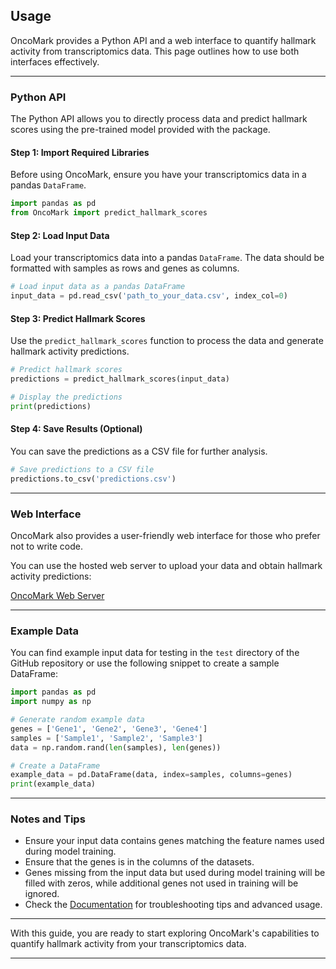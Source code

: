 ## Usage

OncoMark provides a Python API and a web interface to quantify hallmark activity from transcriptomics data. This page outlines how to use both interfaces effectively.

---

### Python API

The Python API allows you to directly process data and predict hallmark scores using the pre-trained model provided with the package.

#### Step 1: Import Required Libraries

Before using OncoMark, ensure you have your transcriptomics data in a pandas `DataFrame`.

```python
import pandas as pd
from OncoMark import predict_hallmark_scores
```

#### Step 2: Load Input Data

Load your transcriptomics data into a pandas `DataFrame`. The data should be formatted with samples as rows and genes as columns.

```python
# Load input data as a pandas DataFrame
input_data = pd.read_csv('path_to_your_data.csv', index_col=0)
```

#### Step 3: Predict Hallmark Scores

Use the `predict_hallmark_scores` function to process the data and generate hallmark activity predictions.

```python
# Predict hallmark scores
predictions = predict_hallmark_scores(input_data)

# Display the predictions
print(predictions)
```

#### Step 4: Save Results (Optional)

You can save the predictions as a CSV file for further analysis.

```python
# Save predictions to a CSV file
predictions.to_csv('predictions.csv')
```

---

### Web Interface

OncoMark also provides a user-friendly web interface for those who prefer not to write code.

You can use the hosted web server to upload your data and obtain hallmark activity predictions:

[OncoMark Web Server](https://iamspriyadarshi-oncomark.hf.space/)

---

### Example Data

You can find example input data for testing in the `test` directory of the GitHub repository or use the following snippet to create a sample DataFrame:

```python
import pandas as pd
import numpy as np

# Generate random example data
genes = ['Gene1', 'Gene2', 'Gene3', 'Gene4']
samples = ['Sample1', 'Sample2', 'Sample3']
data = np.random.rand(len(samples), len(genes))

# Create a DataFrame
example_data = pd.DataFrame(data, index=samples, columns=genes)
print(example_data)
```

---

### Notes and Tips

- Ensure your input data contains genes matching the feature names used during model training.
- Ensure that the genes is in the columns of the datasets.
- Genes missing from the input data but used during model training will be filled with zeros, while additional genes not used in training will be ignored.
- Check the [Documentation](https://oncomark.readthedocs.io/en/latest/) for troubleshooting tips and advanced usage.

---

With this guide, you are ready to start exploring OncoMark's capabilities to quantify hallmark activity from your transcriptomics data.

---
